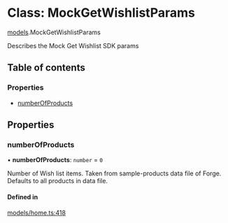# Class: MockGetWishlistParams

[models](../wiki/models).MockGetWishlistParams

Describes the Mock Get Wishlist SDK params

## Table of contents

### Properties

- [numberOfProducts](../wiki/models.MockGetWishlistParams#numberofproducts)

## Properties

### numberOfProducts

• **numberOfProducts**: `number` = `0`

Number of Wish list items. Taken from sample-products data file of Forge. Defaults to all products in data file.

#### Defined in

[models/home.ts:418](https://gitlab.com/baliganikhil/blackmirror-sdk/-/blob/349365c/src/models/home.ts#L418)
